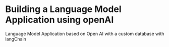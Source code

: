 
# Building a Language Model Application using openAI

Language Model Application based on Open AI with a custom database with langChain 

